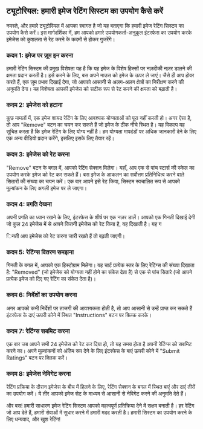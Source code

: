 ## ट्यूटोरियल: हमारी इमेज रेटिंग सिस्टम का उपयोग कैसे करें

नमस्ते, और हमारे ट्यूटोरियल में आपका स्वागत है जो यह बताएगा कि हमारी इमेज रेटिंग सिस्टम का उपयोग कैसे करें। इस मार्गदर्शिका में, हम आपको हमारे उपयोगकर्ता-अनुकूल इंटरफेस का उपयोग करके इमेजेस को कुशलता से रेट करने के कदमों से होकर गुजरेंगे।

### कदम 1: इमेज पर ज़ूम इन करना

हमारी रेटिंग सिस्टम की प्रमुख विशेषता यह है कि यह इमेज के विशेष हिस्सों पर नज़दीकी नज़र डालने की क्षमता प्रदान करती है। इसे करने के लिए, बस अपने माउस को इमेज के ऊपर ले जाएं। जैसे ही आप होवर करते हैं, एक ज़ूम प्रभाव दिखाई देगा, जो आपको आसानी से अलग-अलग क्षेत्रों का निरीक्षण करने की अनुमति देगा। यह विशेषता आपकी इमेजेस को सटीक रूप से रेट करने की क्षमता को बढ़ाती है।

### कदम 2: इमेजेस को हटाना

कुछ मामलों में, एक इमेज शायद रेटिंग के लिए आवश्यक योग्यताओं को पूरा नहीं करती हो। अगर ऐसा है, तो आप "Remove" बटन का चयन कर सकते हैं जो इमेज के ठीक नीचे स्थित है। यह विकल्प यह सूचित करता है कि इमेज रेटिंग के लिए योग्य नहीं है। हम योग्यता मापदंडों पर अधिक जानकारी देने के लिए एक अन्य वीडियो प्रदान करेंगे, इसलिए इसके लिए तैयार रहें।

### कदम 3: इमेजेस को रेट करना

"Remove" बटन के बगल में, आपको रेटिंग सेक्शन मिलेगा। यहाँ, आप एक से पांच स्टार्स की स्केल का उपयोग करके इमेज को रेट कर सकते हैं। बस इमेज के आकलन का सर्वोत्तम प्रतिनिधित्व करने वाले सितारों की संख्या का चयन करें। एक बार आपने इसे रेट किया, सिस्टम स्वचालित रूप से आपको मूल्यांकन के लिए अगली इमेज पर ले जाएगा।

### कदम 4: प्रगति देखना

अपनी प्रगति का ध्यान रखने के लिए, इंटरफेस के शीर्ष पर एक नज़र डालें। आपको एक गिनती दिखाई देगी जो कुल 24 इमेजेस में से आपने कितनी इमेजेस को रेट किया है, यह दिखाती है। यह ग

िनती आप इमेजेस को रेट करना जारी रखते हैं तो बढ़ती जाएगी।

### कदम 5: रेटिंग्स वितरण समझना

गिनती के बगल में, आपको एक हिस्टोग्राम मिलेगा। यह चार्ट प्रत्येक स्तर के लिए रेटिंग्स की संख्या दिखाता है: "Removed" (जो इमेजेस को योग्यता नहीं होने का संकेत देता है) से एक से पांच सितारे (जो आपने प्रत्येक इमेज को दिए गए रेटिंग का संकेत देता है)।

### कदम 6: निर्देशों का उपयोग करना

अगर आपको कभी निर्देशों पर ताजगी की आवश्यकता होती है, तो आप आसानी से उन्हें प्राप्त कर सकते हैं इंटरफेस के दाएं ऊपरी कोने में स्थित "Instructions" बटन पर क्लिक करके।

### कदम 7: रेटिंग्स सबमिट करना

एक बार जब आपने सभी 24 इमेजेस को रेट कर दिया हो, तो यह समय होता है अपनी रेटिंग्स को सबमिट करने का। अपने मूल्यांकनों को अंतिम रूप देने के लिए इंटरफेस के बाएं ऊपरी कोने में "Submit Ratings" बटन पर क्लिक करें।

### कदम 8: इमेजेस नेविगेट करना

रेटिंग प्रक्रिया के दौरान इमेजेस के बीच में हिलने के लिए, रेटिंग सेक्शन के बगल में स्थित बाएं और दाएं तीरों का उपयोग करें। ये तीर आपको इमेज सेट के माध्यम से आसानी से नेविगेट करने की अनुमति देते हैं।

और बस! हमारी साधारण इमेज रेटिंग सिस्टम आपको महत्वपूर्ण प्रतिक्रिया देने में सक्षम बनाती है। हर रेटिंग जो आप देते हैं, हमारी सेवाओं में सुधार करने में हमारी मदद करती है। हमारी सिस्टम का उपयोग करने के लिए धन्यवाद, और खुश रेटिंग!